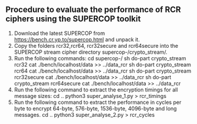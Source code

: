 Procedure to evaluate the performance of RCR ciphers using the SUPERCOP toolkit
-------------------------------------------------------------------------------
1. Download the latest SUPERCOP from https://bench.cr.yp.to/supercop.html and unpack it.
2. Copy the folders rcr32,rcr64, rcr32secure and rcr64secure into the SUPERCOP stream cipher directory supercop-<version>/crypto_stream/.
3. Run the following commands:
	cd supercop-<version>/
	sh do-part crypto_stream rcr32
	cat  ./bench/localhost/data >> ../data_rcr
    sh do-part crypto_stream rcr64
    cat  ./bench/localhost/data >> ../data_rcr
	sh do-part crypto_stream rcr32secure
	cat  ./bench/localhost/data >> ../data_rcr
    sh do-part crypto_stream rcr64secure
    cat  ./bench/localhost/data >> ../data_rcr
4. Run the following command to extract the encryption timings for all message sizes:
	cd ..
	python3 super_analyse_1.py  > rcr_timings
5. Run the following command to extract the performance in cycles per byte to encrypt 64-byte, 576-byte, 1536-byte, 4096-byte and long messages.
     cd ..
     python3 super_analyse_2.py  > rcr_cycles
